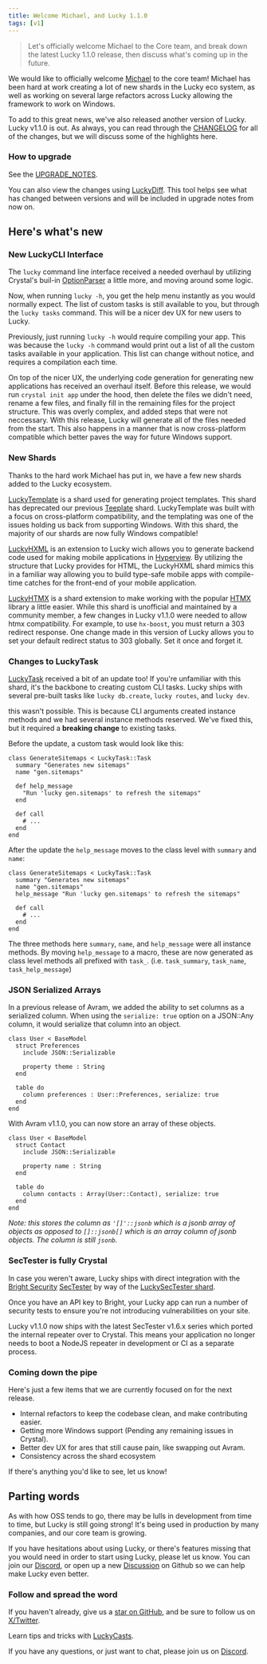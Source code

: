 ```yaml
---
title: Welcome Michael, and Lucky 1.1.0
tags: [v1]
---
```


> Let's officially welcome Michael to the Core team,
> and break down the latest Lucky 1.1.0 release, then
> discuss what's coming up in the future.

<!-- truncate -->

We would like to officially welcome [Michael](https://github.com/mdwagner/) to the core team!
Michael has been hard at work creating a lot of new shards in the Lucky eco system, as well
as working on several large refactors across Lucky allowing the framework to work on Windows.

To add to this great news, we've also released another version of Lucky. Lucky v1.1.0 is out.
As always, you can read through the [CHANGELOG](https://github.com/luckyframework/lucky/blob/main/CHANGELOG.md)
for all of the changes, but we will discuss some of the highlights here.

### How to upgrade

See the [UPGRADE_NOTES](https://github.com/luckyframework/lucky/blob/main/UPGRADE_NOTES.md#upgrading-from-100-to-110).

You can also view the changes using [LuckyDiff](https://luckydiff.com/?from=1.0.0&to=1.1.0).
This tool helps see what has changed between versions and will be included in upgrade notes from now on.

## Here's what's new

### New LuckyCLI Interface

The `lucky` command line interface received a needed overhaul by utilizing Crystal's buil-in
[OptionParser](https://crystal-lang.org/api/latest/OptionParser.html) a little more, and moving
around some logic.

Now, when running `lucky -h`, you get the help menu instantly as you would normally expect. The list
of custom tasks is still available to you, but through the `lucky tasks` command. This will be a nicer
dev UX for new users to Lucky.

Previously, just running `lucky -h` would require compiling your app. This was because the `lucky -h`
command would print out a list of all the custom tasks available in your application. This list can
change without notice, and requires a compilation each time.

On top of the nicer UX, the underlying code generation for generating new applications has received an
overhaul itself. Before this release, we would run `crystal init app` under the hood, then delete the
files we didn't need, rename a few files, and finally fill in the remaining files for the project structure.
This was overly complex, and added steps that were not neccessary. With this release, Lucky will generate
all of the files needed from the start. This also happens in a manner that is now cross-platform compatible
which better paves the way for future Windows support.

### New Shards

Thanks to the hard work Michael has put in, we have a few new shards added to the Lucky ecosystem.

[LuckyTemplate](https://github.com/luckyframework/lucky_template) is a shard used for generating
project templates. This shard has deprecated our previous [Teeplate](https://github.com/luckyframework/teeplate)
shard. LuckyTemplate was built with a focus on cross-platform compatibility, and the templating was
one of the issues holding us back from supporting Windows. With this shard, the majority of our
shards are now fully Windows compatible!

[LuckyHXML](https://github.com/luckyframework/lucky_hxml) is an extension to Lucky wich allows
you to generate backend code used for making mobile applications in [Hyperview](https://hyperview.org/).
By utilizing the structure that Lucky provides for HTML, the LuckyHXML shard mimics this in a
familiar way allowing you to build type-safe mobile apps with compile-time catches for the
front-end of your mobile application.

[LuckyHTMX](https://github.com/watzon/lucky_htmx) is a shard extension to make working with the
popular [HTMX](https://htmx.org/) library a little easier. While this shard is unofficial and maintained by a community member, a few changes in Lucky v1.1.0 were needed to allow htmx compatibility. For example, to use `hx-boost`,
you must return a 303 redirect response. One change made in this version of Lucky allows you to
set your default redirect status to 303 globally. Set it once and forget it.

### Changes to LuckyTask

[LuckyTask](https://github.com/luckyframework/lucky_task) received a bit of an update too!
If you're unfamiliar with this shard, it's the backbone to creating custom CLI tasks. Lucky
ships with several pre-built tasks like `lucky db.create`, `lucky routes`, and `lucky dev`.

this wasn't possible. This is because CLI arguments created instance methods and we had several instance
methods reserved. We've fixed this, but it required a **breaking change**
to existing tasks.

Before the update, a custom task would look like this:

```crystal
class GenerateSitemaps < LuckyTask::Task
  summary "Generates new sitemaps"
  name "gen.sitemaps"

  def help_message
    "Run 'lucky gen.sitemaps' to refresh the sitemaps"
  end

  def call
    # ...
  end
end
```

After the update the `help_message` moves to the class level with `summary` and `name`:

```crystal
class GenerateSitemaps < LuckyTask::Task
  summary "Generates new sitemaps"
  name "gen.sitemaps"
  help_message "Run 'lucky gen.sitemaps' to refresh the sitemaps"

  def call
    # ...
  end
end
```

The three methods here `summary`, `name`, and `help_message` were all instance methods.
By moving `help_message` to a macro, these are now generated as class level methods all
prefixed with `task_`. (i.e. `task_summary`, `task_name`, `task_help_message`)

### JSON Serialized Arrays

In a previous release of Avram, we added the ability to set columns as a serialized column.
When using the `serialize: true` option on a JSON::Any column, it would serialize that column
into an object.

```crystal
class User < BaseModel
  struct Preferences
    include JSON::Serializable

    property theme : String
  end

  table do
    column preferences : User::Preferences, serialize: true
  end
end
```

With Avram v1.1.0, you can now store an array of these objects.

```crystal
class User < BaseModel
  struct Contact
    include JSON::Serializable

    property name : String
  end

  table do
    column contacts : Array(User::Contact), serialize: true
  end
end
```

_Note: this stores the column as `'[]'::jsonb` which is a jsonb array of objects
as opposed to `[]::jsonb[]` which is an array column of jsonb objects. The column
is still `jsonb`._

### SecTester is fully Crystal

In case you weren't aware, Lucky ships with direct integration with the [Bright Security](https://brightsec.com/)
[SecTester](https://github.com/NeuraLegion/sec-tester-cr) by way of the [LuckySecTester shard](https://github.com/luckyframework/lucky_sec_tester).

Once you have an API key to Bright, your Lucky app can run a number of security tests
to ensure you're not introducing vulnerabilities on your site.

Lucky v1.1.0 now ships with the latest SecTester v1.6.x series which ported the internal repeater
over to Crystal. This means your application no longer needs to boot a NodeJS repeater in development
or CI as a separate process.

### Coming down the pipe

Here's just a few items that we are currently focused on for the next release.

- Internal refactors to keep the codebase clean, and make contributing easier.
- Getting more Windows support (Pending any remaining issues in Crystal).
- Better dev UX for ares that still cause pain, like swapping out Avram.
- Consistency across the shard ecosystem

If there's anything you'd like to see, let us know!

## Parting words

As with how OSS tends to go, there may be lulls in development from time to time, but Lucky
is still going strong! It's being used in production by many companies, and our core team is
growing.

If you have hesitations about using Lucky, or there's features missing that you would need
in order to start using Lucky, please let us know. You can join our [Discord](https://www.luckyframework.org/chat),
or open up a new [Discussion](https://github.com/luckyframework/lucky/discussions) on
Github so we can help make Lucky even better.

### Follow and spread the word

If you haven't already, give us a [star on GitHub](https://github.com/luckyframework/lucky),
and be sure to follow us on [X/Twitter](https://twitter.com/luckyframework/).

Learn tips and tricks with [LuckyCasts](https://luckycasts.com/).

If you have any questions, or just want to chat, please join us on [Discord](https://www.luckyframework.org/chat).
